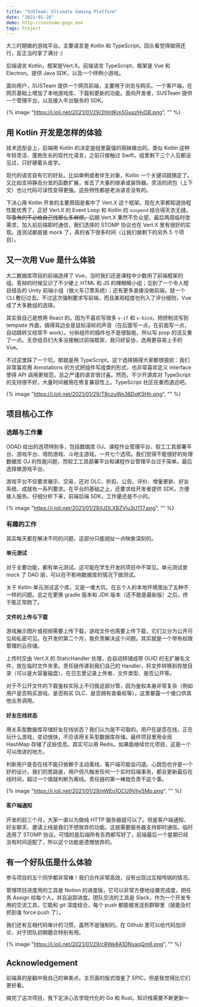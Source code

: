 ```yaml
---
title: "SUSTeam: Ultimate Gaming Platform"
date: "2021-01-28"
demo: http://susteam.gogo.moe
tags: Project
---
```


大三时期做的游戏平台。主要语言是 Kotlin 和 TypeScript。回头看觉得做得还行，反正当时拿了满分 :)

<!-- more -->

后端语言 Kotlin，框架是Vert.X。前端语言 TypeScript，框架是 Vue 和 Electron。提供 Java SDK，以及一个样例小游戏。

面向用户，SUSTeam 提供一个网页前端，主要用于浏览与购买。一个客户端，在网页基础上增加了本地游戏库、下载和更新的功能。面向开发者，SUSTeam 提供一个管理平台，以及接入平台服务的 SDK。

{% image "https://i.loli.net/2021/01/29/2hVdKm5GuszHvDB.png", "" %}

## 用 Kotlin 开发是怎样的体验

技术选型会上，后端用 Kotlin 的决定是组里最强的萌妹做出的。类似 Kotlin 这种年轻灵活、蓬勃生长的现代化语言，之前只接触过 Swift，组里剩下三个人见都没见过，只好硬着头皮学。

现代的语言自有它的好处。比如单例或者伴生对象，Kotlin 一个关键词就搞定了。又比如支持静态分发的函数扩展，省去了大量的继承或装饰器。灵活的闭包（上下文）也让代码可读性变得更强。这些特性都是老派语言没有的。

下决心用 Kotlin 开发的主要原因是看中了 Vert.X 这个框架。现在大家都知道协程性能优秀了，正好 Vert.X 的 Event Loop 和 Kotlin 的 `suspend` 结合得天衣无缝。~~写事务的不必给自己找那么多麻烦。~~后期 Vert.X 果然不负众望。最后两周临时改需求，加入前后端即时通信，我们选择的 STOMP 协议也在 Vert.X 里有很好的实现。连测试都直接 mock 了，真的省下很多时间（让我们做剩下的另外 5 个项目）。

## 又一次用 Vue 是什么体验

大二数据库项目的前端选择了 Vue，当时我们还是课程中少数用了前端框架的组。答辩的时候见识了不少硬上 HTML 和 JS 的辣眼睛小组；见到了一个令人瞠目结舌的 Unity 前端小组（做火车订票系统）；还有更多直接没做前端，就一个 CLI 敷衍过去。不过这次强制要求写前端，而且美观程度也列入了评分细则，Vue 成了大多数组的选择。

其实我自己是想用 React 的。因为不喜欢写很多 `v-if` 和 `v-bind`，把控制流写到 template 外面，搞得耳边全是鼠标滚轮的声音（在后面写一点，在前面写一点，自动跳转又经常不 work）。分拆组件的插件也不是很智能，所以写 prop 的活又重了一点。无奈组员们大多没接触过前端框架，我只好妥协，选用更容易上手的 Vue。

不过这里踩了一个坑，那就是用 TypeScript。这个选择搞得大家都很狼狈：我们非常喜欢用 Annotations 的方式把组件写成类的形式，也非常喜欢定义 interface 使得 API 调用更规范，总之严谨的语言很讨喜。然而，不少开源库对 TypeScript 的支持很不好，大量时间被用在修复兼容性上。TypeScript 社区任重而道远吧。

{% image "https://i.loli.net/2021/01/29/T8czuWo36DqKSHh.png", "" %}

## 项目核心工作

### 选题与工作量

OOAD 给出的选项特别多，包括数据库 OJ、课程作业管理平台、软工工具部署平台、游戏平台、塔防游戏、斗地主游戏，一共七个选项。我们觉得不能很好的处理数据库 OJ 的性能问题，而软工工具部署平台和课程作业管理平台过于简单。最后选择做游戏平台。

游戏平台不仅要求展示、交易，还对 DLC、折扣、公告、评价、增量更新、好友系统、成就有一系列要求。在平台的基础之上，还要求给开发者提供 SDK，方便接入服务。仔细分析下来，前端后端 SDK，工作量还是不小的。

{% image "https://i.loli.net/2021/01/29/IJDLXBZViu3U1T7.png", "" %}

### 有趣的工作

其实每天都在解决不同的问题，这部分只能胡扯一点映象深刻的。

#### 单元测试

对于主要功能，都有单元测试。这可能在学生开发的项目中不常见。单元测试里 mock 了 DAO 层，可以在不影响数据库的情况下做测试。

关于 Kotlin 单元测试这个库，又是一堆大坑。在五个人的本地环境里出了五种不一样的问题。总之在更换 gradle 版本和 JDK 版本（还不能是最新版）之后，终于能正常跑了。

#### 文件的上传与下载

游戏展示图片或视频需要上传下载，游戏文件也需要上传下载，它们又分为公开可见和私密可见。在开发的第二个月，我负责解决这个问题。其实就是一个带有权限管理的云存储。

上传时交由 Vert.X 的 StaticHandler 处理，会自动转储成带 GUID 的无扩展名文件，放在临时文件夹里。责任链传递到我们自己的 Handler，将文件转移到存放目录（可以是大容量磁盘），在日志里记录上传者、文件类型、是否公开等。

对于不公开文件的下载鉴权实际上不归我这部分管，因为鉴权本身非常复杂（例如用户是否购买游戏、是否购买 DLC、是否拥有查看权等）。这里暴露一个接口供其他业务调用。

#### 好友在线状态

用关系型数据库存储好友在线状态？我们认为是不可取的。用户在是否在线，正在玩什么游戏，变动很快，不应该用关系型数据库存储。最终项目里用全局 HashMap 存储了这些信息。其实可以用 Redis。如果能继续优化项目，这是一个可以改进的地方。

判断用户是否在线不能只依赖于主动离线，客户端可能会闪退。心跳包也许是一个好的设计。我们的思路是，用户但凡触发任何一个实时后端事务，都会更新最后在线时间，超过一个值就判断为离线。责任链的第一棒就负责干这个事。

{% image "https://i.loli.net/2021/01/29/nWEo1OCU9Vhy5Mp.png", "" %}

#### 客户端通知

开发的前三个月，大家一直以为做纯 HTTP 服务器就可以了。但是客户端通知、好友聊天、邀请上线是我们不想放弃的功能。这就需要服务器支持即时通信。临时选用了 STOMP 协议。可惜的是后端所有东西都写好了，前端最后一个星期已经没有时间适配了，所以这个功能是遗憾放弃的。

## 有一个好队伍是什么体验

参与项目的五个同学都非常棒！我们合作非常高效，没有出现过互相甩锅的情况。

管理项目进度用的工具是 Notion 的进度版，它可以非常方便地设置完成度，把任务 Assign 给每个人，并且追踪进度。团队交流的工具是 Slack，作为一个开发专用的交流工具，它能和 git 深度结合，每个 push 都能被发送到群聊里（就能及时抓到谁 force push 了）。

我们还有互相代码审计的习惯，虽然不是强制的。在 Github 里可以给代码加评论，对于团队初期磨合特别有用。

{% image "https://i.loli.net/2021/01/29/cRWe8A1DNvaqQm6.png", "" %}

## Acknowledgement

前端真的是戳中我自己的审美点。主页面的版式借鉴了 EPIC，但是我觉得比它们更好看。

做完了这次项目，我下定决心去学现代化的 Go 和 Rust。知识栈需要不断更新～

